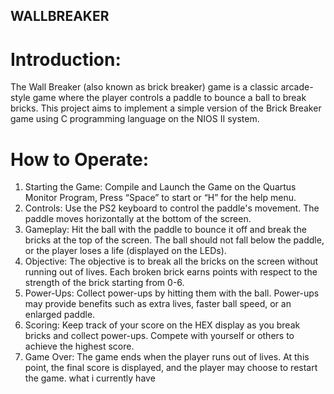 ## WALLBREAKER
# Introduction:
The Wall Breaker (also known as brick breaker) game is a classic arcade-style game where the player controls a paddle to
bounce a ball to break bricks. This project aims to implement a simple version of the Brick
Breaker game using C programming language on the NIOS II system.
# How to Operate:
1. Starting the Game: Compile and Launch the Game on the Quartus Monitor Program,
Press “Space” to start or “H” for the help menu.
2. Controls: Use the PS2 keyboard to control the paddle's movement. The paddle moves
horizontally at the bottom of the screen.
3. Gameplay: Hit the ball with the paddle to bounce it off and break the bricks at the top of
the screen. The ball should not fall below the paddle, or the player loses a life (displayed
on the LEDs).
4. Objective: The objective is to break all the bricks on the screen without running out of
lives. Each broken brick earns points with respect to the strength of the brick starting
from 0-6.
5. Power-Ups: Collect power-ups by hitting them with the ball. Power-ups may provide
benefits such as extra lives, faster ball speed, or an enlarged paddle.
6. Scoring: Keep track of your score on the HEX display as you break bricks and collect
power-ups. Compete with yourself or others to achieve the highest score.
7. Game Over: The game ends when the player runs out of lives. At this point, the final
score is displayed, and the player may choose to restart the game. what i currently have
